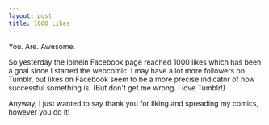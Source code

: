 ```yaml
---
layout: post
title: 1000 Likes
---
```


You. Are. Awesome.

So yesterday the lolnein Facebook page reached 1000 likes which has been a goal since I started the webcomic.
I may have a lot more followers on Tumblr, but likes on Facebook seem to be a more precise indicator of how successful something is.
(But don't get me wrong. I love Tumblr!)


Anyway, I just wanted to say thank you for liking and spreading my comics, however you do it!

